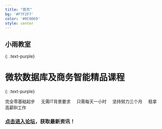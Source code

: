 ```yaml
---
title: "首页"
bg: '#F7F2F7'
color: '#0C0D69'
style: center
---
```


## **小雨教室**
{: .text-purple}

<span class="fa-stack subtlecircle" style="font-size:100px; background:rgba(255,166,0,0.1)">
  <i class="fa fa-circle fa-stack-2x text-white"></i>
  <i class="fa fa-line-chart fa-stack-1x text-orange"></i>
</span>

# 微软数据库及商务智能精品课程
{: .text-purple}


完全零基础起步 &nbsp; &nbsp; 无需IT背景要求 &nbsp; &nbsp; 只需每天一小时 &nbsp; &nbsp; 坚持努力三个月 &nbsp; &nbsp; 稳拿高薪BI工作

### [点击进入论坛](http://forum.xiaoyuclassroom.com)，获取最新资讯！
<!--
<span id="forkongithub">		
  <a class="bg-blue" href="http://forum.xiaoyuclassroom.com">		
    进入论坛，获取最新资讯！
  </a>		
</span>
-->
